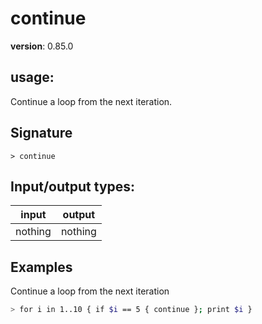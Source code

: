 # continue

**version**: 0.85.0

## **usage**:

Continue a loop from the next iteration.

## Signature

`> continue `

## Input/output types:

| input   | output  |
| ------- | ------- |
| nothing | nothing |

## Examples

Continue a loop from the next iteration

```bash
> for i in 1..10 { if $i == 5 { continue }; print $i }
```

